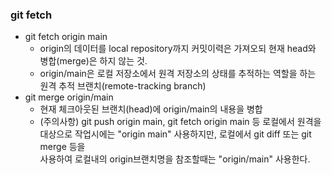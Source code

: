 ### git fetch
* git fetch origin main
    - origin의 데이터를 local repository까지 커밋이력은 가져오되 현재 head와     
    병합(merge)은 하지 않는 것.
    - origin/main은 로컬 저장소에서 원격 저장소의 상태를 추적하는 역할을 하는     
    원격 추적 브랜치(remote-tracking branch)
* git merge origin/main
    - 현재 체크아웃된 브랜치(head)에 origin/main의 내용을 병합    
    - (주의사항) git push origin main, git fetch origin main 등 로컬에서 원격을     
    대상으로 작업시에는 "origin main" 사용하지만, 로컬에서 git diff 또는 git merge 등을      
    사용하여 로컬내의 origin브랜치명을 참조할때는 "origin/main" 사용한다.     